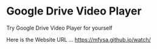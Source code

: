 # Google Drive Video Player
Try Google Drive Video Player for yourself

Here is the Website URL ... https://mfysa.github.io/watch/
